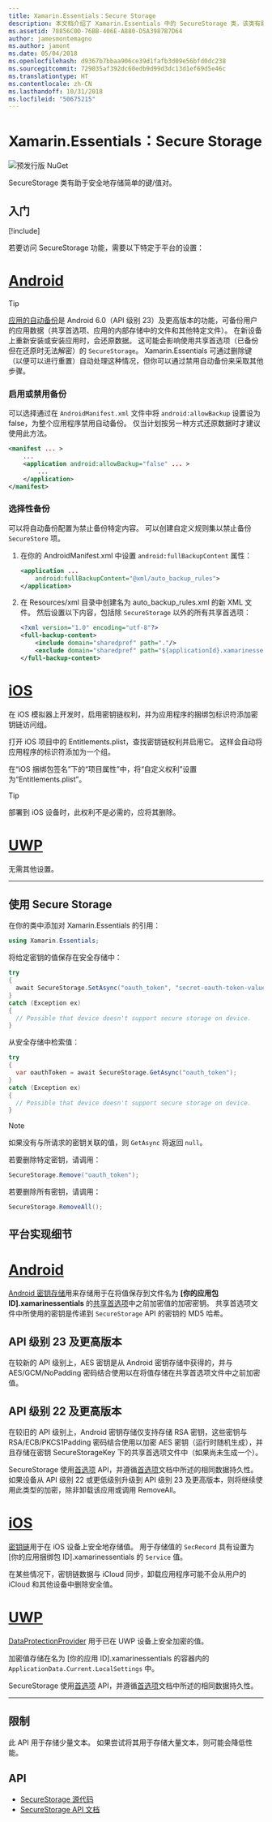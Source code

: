 ```yaml
---
title: Xamarin.Essentials：Secure Storage
description: 本文档介绍了 Xamarin.Essentials 中的 SecureStorage 类，该类有助于安全地存储简单的键/值对。 讨论了如何使用类、平台实现细节和限制。
ms.assetid: 78856C0D-76BB-406E-A880-D5A3987B7D64
author: jamesmontemagno
ms.author: jamont
ms.date: 05/04/2018
ms.openlocfilehash: d9367b7bbaa906ce39d1fafb3d09e56bfd0dc238
ms.sourcegitcommit: 729035af392dc60edb9d99d3dc13d1ef69d5e46c
ms.translationtype: HT
ms.contentlocale: zh-CN
ms.lasthandoff: 10/31/2018
ms.locfileid: "50675215"
---
```

# <a name="xamarinessentials-secure-storage"></a>Xamarin.Essentials：Secure Storage

![预发行版 NuGet](~/media/shared/pre-release.png)

SecureStorage 类有助于安全地存储简单的键/值对。

## <a name="get-started"></a>入门

[!include[](~/essentials/includes/get-started.md)]

若要访问 SecureStorage 功能，需要以下特定于平台的设置：

# <a name="androidtabandroid"></a>[Android](#tab/android)

> [!TIP]
> [应用的自动备份](https://developer.android.com/guide/topics/data/autobackup)是 Android 6.0（API 级别 23）及更高版本的功能，可备份用户的应用数据（共享首选项、应用的内部存储中的文件和其他特定文件）。 在新设备上重新安装或安装应用时，会还原数据。 这可能会影响使用共享首选项（已备份但在还原时无法解密）的 `SecureStorage`。 Xamarin.Essentials 可通过删除键（以便可以进行重置）自动处理这种情况，但你可以通过禁用自动备份来采取其他步骤。

### <a name="enable-or-disable-backup"></a>启用或禁用备份
可以选择通过在 `AndroidManifest.xml` 文件中将 `android:allowBackup` 设置设为 false，为整个应用程序禁用自动备份。 仅当计划按另一种方式还原数据时才建议使用此方法。

```xml
<manifest ... >
    ...
    <application android:allowBackup="false" ... >
        ...
    </application>
</manifest>
```

### <a name="selective-backup"></a>选择性备份
可以将自动备份配置为禁止备份特定内容。 可以创建自定义规则集以禁止备份 `SecureStore` 项。

1. 在你的 AndroidManifest.xml 中设置 `android:fullBackupContent` 属性：

    ```xml
    <application ...
        android:fullBackupContent="@xml/auto_backup_rules">
    </application>
    ```

2. 在 Resources/xml 目录中创建名为 auto_backup_rules.xml 的新 XML 文件。 然后设置以下内容，包括除 `SecureStorage` 以外的所有共享首选项：

    ```xml
    <?xml version="1.0" encoding="utf-8"?>
    <full-backup-content>
        <include domain="sharedpref" path="."/>
        <exclude domain="sharedpref" path="${applicationId}.xamarinessentials.xml"/>
    </full-backup-content>
    ```

# <a name="iostabios"></a>[iOS](#tab/ios)

在 iOS 模拟器上开发时，启用密钥链权利，并为应用程序的捆绑包标识符添加密钥链访问组。 

打开 iOS 项目中的 Entitlements.plist，查找密钥链权利并启用它。 这样会自动将应用程序的标识符添加为一个组。

在“iOS 捆绑包签名”下的“项目属性”中，将“自定义权利”设置为“Entitlements.plist”。

> [!TIP]
> 部署到 iOS 设备时，此权利不是必需的，应将其删除。

# <a name="uwptabuwp"></a>[UWP](#tab/uwp)

无需其他设置。

-----

## <a name="using-secure-storage"></a>使用 Secure Storage

在你的类中添加对 Xamarin.Essentials 的引用：

```csharp
using Xamarin.Essentials;
```

将给定密钥的值保存在安全存储中：

```csharp
try
{
  await SecureStorage.SetAsync("oauth_token", "secret-oauth-token-value");
}
catch (Exception ex)
{
  // Possible that device doesn't support secure storage on device.
}
```

从安全存储中检索值：

```csharp
try
{
  var oauthToken = await SecureStorage.GetAsync("oauth_token");
}
catch (Exception ex)
{
  // Possible that device doesn't support secure storage on device.
}
```

> [!NOTE]
> 如果没有与所请求的密钥关联的值，则 `GetAsync` 将返回 `null`。

若要删除特定密钥，请调用：

```csharp
SecureStorage.Remove("oauth_token");
```

若要删除所有密钥，请调用：

```csharp
SecureStorage.RemoveAll();
```


## <a name="platform-implementation-specifics"></a>平台实现细节

# <a name="androidtabandroid"></a>[Android](#tab/android)

[Android 密钥存储](https://developer.android.com/training/articles/keystore.html)用来存储用于在将值保存到文件名为 **[你的应用包 ID].xamarinessentials** 的[共享首选项](https://developer.android.com/training/data-storage/shared-preferences.html)中之前加密值的加密密钥。  共享首选项文件中所使用的密钥是传递到 `SecureStorage` API 的密钥的 MD5 哈希。

## <a name="api-level-23-and-higher"></a>API 级别 23 及更高版本

在较新的 API 级别上，AES 密钥是从 Android 密钥存储中获得的，并与 AES/GCM/NoPadding 密码结合使用以在将值存储在共享首选项文件中之前加密值。

## <a name="api-level-22-and-lower"></a>API 级别 22 及更高版本

在较旧的 API 级别上，Android 密钥存储仅支持存储 RSA 密钥，这些密钥与 RSA/ECB/PKCS1Padding 密码结合使用以加密 AES 密钥（运行时随机生成），并且存储在密钥 SecureStorageKey 下的共享首选项文件中（如果尚未生成一个）。

SecureStorage 使用[首选项](preferences.md) API，并遵循[首选项](preferences.md#persistence)文档中所述的相同数据持久性。 如果设备从 API 级别 22 或更低级别升级到 API 级别 23 及更高版本，则将继续使用此类型的加密，除非卸载该应用或调用 RemoveAll。

# <a name="iostabios"></a>[iOS](#tab/ios)

[密钥链](https://developer.xamarin.com/api/type/Security.SecKeyChain/)用于在 iOS 设备上安全地存储值。  用于存储值的 `SecRecord` 具有设置为 [你的应用捆绑包 ID].xamarinessentials 的 `Service` 值。

在某些情况下，密钥链数据与 iCloud 同步，卸载应用程序可能不会从用户的 iCloud 和其他设备中删除安全值。

# <a name="uwptabuwp"></a>[UWP](#tab/uwp)

[DataProtectionProvider](https://docs.microsoft.com/uwp/api/windows.security.cryptography.dataprotection.dataprotectionprovider) 用于已在 UWP 设备上安全加密的值。

加密值存储在名为 [你的应用 ID].xamarinessentials 的容器内的 `ApplicationData.Current.LocalSettings` 中。

SecureStorage 使用[首选项](preferences.md) API，并遵循[首选项](preferences.md#persistence)文档中所述的相同数据持久性。

-----

## <a name="limitations"></a>限制

此 API 用于存储少量文本。  如果尝试将其用于存储大量文本，则可能会降低性能。

## <a name="api"></a>API

- [SecureStorage 源代码](https://github.com/xamarin/Essentials/tree/master/Xamarin.Essentials/SecureStorage)
- [SecureStorage API 文档](xref:Xamarin.Essentials.SecureStorage)

